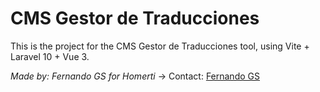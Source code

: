 # CMS Gestor de Traducciones

This is the project for the CMS Gestor de Traducciones tool, using Vite +
Laravel 10 + Vue 3.

*Made by: Fernando GS for Homerti*
-> Contact: [Fernando GS](mailto:nano9gs@hotmail.es)
